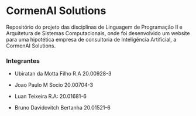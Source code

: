 # CormenAI Solutions

Repositório do projeto das disciplinas de Linguagem de Programação II e Arquitetura de Sistemas Computacionais, onde foi desenvolvido um website para uma hipotética empresa de consultoria de Inteligência Artificial, a CormenAI Solutions.

### Integrantes

- Ubiratan da Motta Filho R.A 20.00928-3

- Joao Paulo M Socio 20.00704-3

- Luan Teixeira R.A: 20.01681-6

- Bruno Davidovitch Bertanha 20.01521-6
